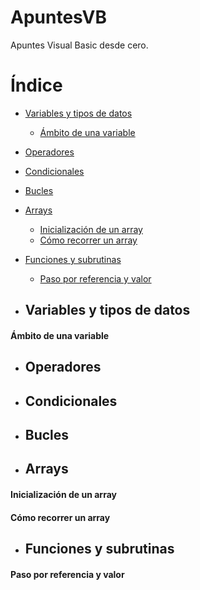 # ApuntesVB
Apuntes Visual Basic desde cero.
# Índice
- [Variables y tipos de datos](#variables-y-tipos-de-datos)
  * [Ámbito de una variable](#-mbito-de-una-variable)
- [Operadores](#operadores)
- [Condicionales](#condicionales)
- [Bucles](#bucles)
- [Arrays](#arrays)
  * [Inicialización de un array](#inicializaci-n-de-un-array)
  * [Cómo recorrer un array](#c-mo-recorrer-un-array)
- [Funciones y subrutinas](#funciones-y-subrutinas)
  * [Paso por referencia y valor](#paso-por-referencia-y-valor)

- ## Variables y tipos de datos

#### Ámbito de una variable

- ## Operadores

- ## Condicionales

- ## Bucles

- ## Arrays

#### Inicialización de un array

#### Cómo recorrer un array

- ## Funciones y subrutinas

#### Paso por referencia y valor

